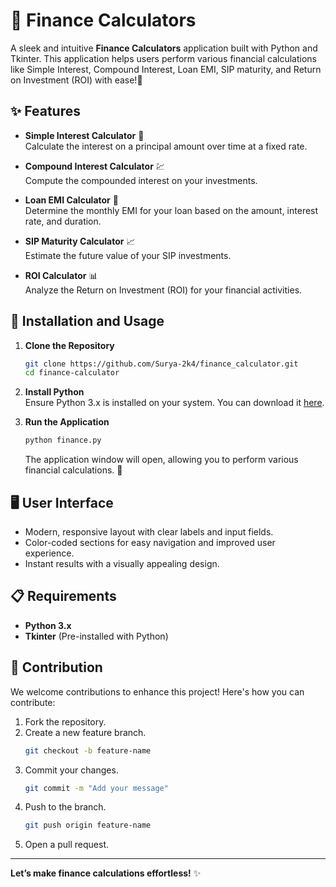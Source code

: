 
# 💸 Finance Calculators

A sleek and intuitive **Finance Calculators** application built with Python and Tkinter. This application helps users perform various financial calculations like Simple Interest, Compound Interest, Loan EMI, SIP maturity, 
and Return on Investment (ROI) with ease!🎉

## ✨ Features

- **Simple Interest Calculator** 🧮  
  Calculate the interest on a principal amount over time at a fixed rate.

- **Compound Interest Calculator** 💹  
  Compute the compounded interest on your investments.

- **Loan EMI Calculator** 🏦  
  Determine the monthly EMI for your loan based on the amount, interest rate, and duration.

- **SIP Maturity Calculator** 📈  
  Estimate the future value of your SIP investments.

- **ROI Calculator** 📊  
  Analyze the Return on Investment (ROI) for your financial activities.

## 🚀 Installation and Usage

1. **Clone the Repository**  
   ```bash
   git clone https://github.com/Surya-2k4/finance_calculator.git
   cd finance-calculator
   ```

2. **Install Python**  
   Ensure Python 3.x is installed on your system. You can download it [here](https://www.python.org/downloads/).

3. **Run the Application**  
   ```bash
   python finance.py
   ```

   The application window will open, allowing you to perform various financial calculations. 🎯

## 🖥️ User Interface

- Modern, responsive layout with clear labels and input fields.
- Color-coded sections for easy navigation and improved user experience.
- Instant results with a visually appealing design.

## 📋 Requirements

- **Python 3.x**  
- **Tkinter** (Pre-installed with Python)

## 🤝 Contribution

We welcome contributions to enhance this project! Here's how you can contribute:

1. Fork the repository.
2. Create a new feature branch.  
   ```bash
   git checkout -b feature-name
   ```
3. Commit your changes.  
   ```bash
   git commit -m "Add your message"
   ```
4. Push to the branch.  
   ```bash
   git push origin feature-name
   ```
5. Open a pull request.



---

**Let’s make finance calculations effortless!** ✨
